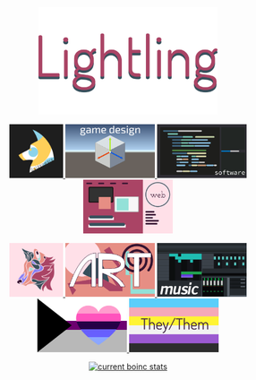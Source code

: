 <p align="center">
  <a href="http://lightling.xyz">
    <img style="display: inline;"
         height="192"
         src="name.svg"
         alt="lightling emblem avatar"
         title="link to lightling.xyz"
    />
  </a>
</p>
<p align="center">
  <a href="https://goldenwere.surge.sh/">
    <img style="display: inline;"
         height="96"
         src="gw_dark-mode_text_noalpha.png"
         alt="goldenwere logo"
         title="link to goldenwere.surge.sh"
    />
  </a>
  <a href="https://goldenwere.surge.sh/projects/#active-games">
    <img style="display: inline;"
         height="96"
         src="id_games.svg"
         alt="interest flag: games"
         title="link to Goldenwere games"
    />
  </a>
  <a href="https://goldenwere.surge.sh/projects/#active-software">
    <img style="display: inline;"
         height="96"
         src="id_sdev.svg"
         alt="interest flag: software"
         title="link to Goldenwere software"
    />
  </a>
  <a href="http://lightling.xyz/portfolio">
    <img style="display: inline;"
         height="96"
         src="id_web.svg"
         alt="interest flag: web"
         title="link to lightling.xyz/portfolio"
    />
  </a>
</p>
<p align="center">
  <a href="http://lightling.xyz">
    <img style="display: inline;"
         height="96"
         src="v1-official.svg"
         alt="lightling wolf head avatar"
         title="link to lightling.xyz"
    />
  </a>
  <a href="https://lightling.redbubble.com">
    <img style="display: inline;"
         height="96"
         src="id_art.svg"
         alt="interest flag: art"
         title="link to Lightling on Redbubble"
    />
  </a>
  <a href="https://lightling.bandcamp.com">
    <img style="display: inline;"
         height="96"
         src="id_music.svg"
         alt="interest flag: music"
         title="link to Lightling on Bandcamp"
    />
  </a>
  <a href="/pride">
    <img style="display: inline;"
         height="96"
         src="pride_demiomni.svg"
         alt="pride flag: demisexual omniromantic"
         title="pride flag: demisexual omniromantic"
    />
  </a>
  <a href="/pride">
    <img style="display: inline;"
         height="96"
         src="pride_transenby.svg"
         alt="pride flag: trans-nonbinary"
         title="pride flag: trans-nonbinary"
    />
  </a>
</p>  
<p align="center">
  <a href="https://www.boincstats.com/stats/-1/user/detail/22193519176/projectList">
    <img style="display: inline;"
         height="140"
         src="https://www.boincstats.com/signature/-1/bam/42421/sig.png"
         alt="current boinc stats"
         title="link to current boinc stats"
    />
  </a>
</p>
